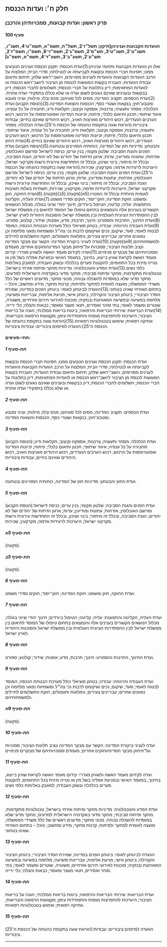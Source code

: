 ## חלק ח׳: ועדות הכנסת

### פרק ראשון: ועדות קבועות, סמכויותיהן והרכבן

#### סעיף 100

**הוועדות הקבועות ועניניהן[תיקון:
 תשל״ז־2, תשל״ח, תשמ״א, תשמ״ט־4, תשנ״ו, תשנ״ט־2, תשנ״ט־3, תש״ס־2, 
תשס״ג־2, תשס״ד־6, תשס״ו, תשס״ז־2, תש״ע־2, תשע״ב־3, תשע״ד־4, תשפ״א, 
תשפ״ג]**

ואלו הן הוועדות הקבועות ותחומי עניניהן:(1)ועדת 
הכנסת: תקנון הכנסת וענינים הנובעים ממנו; חסינות חברי הכנסת ובקשות 
לקביעתה או לנטילתה; סדרי הבית; המלצות על הרכב הוועדות הקבועות והוועדות 
לענינים מסויימים, ויושבי־ראש שלהן; תיחום ותיאום עבודת הוועדות; העברת 
בקשות המוגשות לכנסת מן הציבור ליושב־ראש הכנסת או לוועדות המתאימות; דיון 
בתלונות על חברי הכנסת; תשלומים לחברי הכנסת; דיון בבקשות ובענינים שאינם 
נוגעים לשום ועדה או שלא נכללו בתפקידי ועדה אחרת.(2)ועדת הכספים: תקציב המדינה; מסים לכל סוגיהם; מכס ובלו; מילוות; עניני מטבע ומטבע־חוץ; בנקאות ושטרי כסף; הכנסות והוצאות המדינה.(3)(הנוסח הקבוע):ועדת הכלכלה: מסחר ותעשיה; צרכנות; אספקה וקיצוב; חקלאות ודיג; תחבורה על 
כל ענפיה; איגוד שיתופי; תכנון ותיאום כלכלי; פיתוח; זכיונות המדינה 
ואפוטרופסות על הרכוש; רכוש הערבים הנעדרים, רכוש היהודים מארצות האויב, 
רכוש היהודים שאינם בחיים; עבודות ציבוריות.(הוראת שעה בתקופת כהונתה של הכנסת ה־25):ועדת הכלכלה: מסחר ותעשיה; צרכנות; אספקה וקיצוב; חקלאות ודיג; תחבורה על 
כל ענפיה; איגוד שיתופי; תכנון ותיאום כלכלי; פיתוח; זכיונות המדינה 
ואפוטרופסות על הרכוש; רכוש הערבים הנעדרים, רכוש היהודים מארצות האויב, 
רכוש היהודים שאינם בחיים.(4)ועדת החוץ והבטחון: מדיניות חוץ של המדינה, כוחותיה המזויינים ובטחונה.(5)(הנוסח הקבוע):ועדת הפנים והגנת הסביבה: שלטון מקומי; בנין ערים; כניסה לישראל ומרשם 
האוכלוסין; אזרחות; עתונות ומודיעין; עדות; ארגון הדתות של יהודים ושל לא 
יהודים; הגנת הסביבה, ובכלל זה מיחזור; בינוי ושיכון, ובכלל זה התחדשות 
עירונית ורשות מקרקעי ישראל; היערכות לרעידות אדמה; מקרקעין; שכירות.(הוראת שעה בתקופת כהונתה של הכנסת ה־25):ועדת הפנים והגנת הסביבה: שלטון מקומי; בנין ערים; כניסה לישראל ומרשם 
האוכלוסין; אזרחות; עתונות ומודיעין; עדות; ארגון הדתות של יהודים ושל לא 
יהודים; הגנת הסביבה, ובכלל זה מיחזור; בינוי ושיכון, ובכלל זה התחדשות 
עירונית ורשות מקרקעי ישראל; היערכות לרעידות אדמה; מקרקעין; שכירות; 
תשתיות בעלות חשיבות לאומית מיוחדת ובכלל זה המטרו.(5א)(פקעה).(5ב)(פקעה).(6)ועדת החוקה, חוק ומשפט: חוקת המדינה; חוקי־יסוד; חוקים וסדרי משפט.(7)ועדת 
העליה, הקליטה והתפוצות: עליה; קליטה; הטיפול ביורדים; חינוך יהודי וציוני 
בגולה; מכלול הנושאים הקשורים בענינים אלה והנמצאים בתחום טיפולו של המוסד 
לתיאום בין ממשלת ישראל לבין ההסתדרות הציונית העולמית ובין ממשלת ישראל 
והסוכנות היהודית לארץ ישראל.(8)ועדת החינוך, התרבות והספורט: חינוך; תרבות; מדע; אמנות; שידור; קולנוע; ספורט.(9)ועדת 
העבודה והרווחה: עבודה; בטחון סוציאלי כולל מערכת הבטחת הכנסה; המוסד לבטוח
 לאומי; סעד; שיקום; נכים ושיקומם לרבות נכי צה״ל ומשפחות נפגעי מלחמה וכן 
נפגעים אחרים; עבריינים צעירים; גימלאות ותגמולים; חוקת התשלומים לחיילים 
ולמשפחותיהם.(9א)(פקעה).(10)ועדה לעניני ביקורת המדינה: הקשר עם מבקר המדינה ונציב תלונות הציבור; סמכויות על־פיחוק מבקר המדינהוחוקים אחרים; מעמדם וסמכויותיהם של מבקרים פנימיים.(11)ועדה 
לקידום מעמד האשה ולשוויון מגדרי: קידום מעמד האשה לקראת שוויון בייצוג, 
בחינוך, במעמד האישי ובמניעת אפליה בשל מין או נטייה מינית בכל התחומים; 
להקטנת פערים בכלכלה ובשוק העבודה; למאבק באלימות כלפי נשים.(12)ועדת המדע
 והטכנולוגיה: מדיניות מחקר ופיתוח אזרחי בישראל; טכנולוגיות מתקדמות; מחקר
 ופיתוח סביבתי; מחקר מדעי באקדמיה הישראלית למדעים; מחקר מדעי שלא במוסדות
 להשכלה גבוהה; מכוני מחקר; מדענים ראשיים של כלל משרדי הממשלה; מועצה 
לאומית למחקר ולפיתוח; קרנות מחקר; מידע ומחשוב; והכל – בתחום האזרחי שאינו
 בטחוני.(13)הוועדה 
לביטחון לאומי: ביטחון הפנים במדינה; שמירת הסדר הציבורי; ביטחון הציבור 
והקהילה; ביטחון אישי; מניעת אלימות, עבריינות ופשיעה; מלחמה בפשיעה 
ובפשיעה המאורגנת ובנזקיה; מוכנות לאירועי חירום אזרחיים; משטרה, שוטרים 
ומשמר לאומי; בתי סוהר ואסירים, תנאי מעצר ומאסר; כבאות והצלה; כלי ירייה.(14)ועדת 
הבריאות: שירותי הבריאות והרפואה; ביטוח בריאות ממלכתי; הגנה על בריאות 
הציבור; היערכות להתפרצות מגפות והתמודדות עימן; מקצועות הרפואה והבריאות; 
אתיקה רפואית; שימוש בטכנולוגיות רפואיות.(15)(הוראת שעה בתקופת כהונתה של הכנסת ה־25):הוועדה למיזמים ציבוריים: עבודות ציבוריות.

#### תתי-סעיפים:

##### תת-סעיף 1

ועדת 
הכנסת: תקנון הכנסת וענינים הנובעים ממנו; חסינות חברי הכנסת ובקשות 
לקביעתה או לנטילתה; סדרי הבית; המלצות על הרכב הוועדות הקבועות והוועדות 
לענינים מסויימים, ויושבי־ראש שלהן; תיחום ותיאום עבודת הוועדות; העברת 
בקשות המוגשות לכנסת מן הציבור ליושב־ראש הכנסת או לוועדות המתאימות; דיון 
בתלונות על חברי הכנסת; תשלומים לחברי הכנסת; דיון בבקשות ובענינים שאינם 
נוגעים לשום ועדה או שלא נכללו בתפקידי ועדה אחרת.

##### תת-סעיף 2

ועדת הכספים: תקציב המדינה; מסים לכל סוגיהם; מכס ובלו; מילוות; עניני מטבע ומטבע־חוץ; בנקאות ושטרי כסף; הכנסות והוצאות המדינה.

##### תת-סעיף 3

(הנוסח הקבוע):ועדת הכלכלה: מסחר ותעשיה; צרכנות; אספקה וקיצוב; חקלאות ודיג; תחבורה על 
כל ענפיה; איגוד שיתופי; תכנון ותיאום כלכלי; פיתוח; זכיונות המדינה 
ואפוטרופסות על הרכוש; רכוש הערבים הנעדרים, רכוש היהודים מארצות האויב, 
רכוש היהודים שאינם בחיים; עבודות ציבוריות.

##### תת-סעיף 4

ועדת החוץ והבטחון: מדיניות חוץ של המדינה, כוחותיה המזויינים ובטחונה.

##### תת-סעיף 5

(הנוסח הקבוע):ועדת הפנים והגנת הסביבה: שלטון מקומי; בנין ערים; כניסה לישראל ומרשם 
האוכלוסין; אזרחות; עתונות ומודיעין; עדות; ארגון הדתות של יהודים ושל לא 
יהודים; הגנת הסביבה, ובכלל זה מיחזור; בינוי ושיכון, ובכלל זה התחדשות 
עירונית ורשות מקרקעי ישראל; היערכות לרעידות אדמה; מקרקעין; שכירות.

##### תת-סעיף 5א

(פקעה).

##### תת-סעיף 5ב

(פקעה).

##### תת-סעיף 6

ועדת החוקה, חוק ומשפט: חוקת המדינה; חוקי־יסוד; חוקים וסדרי משפט.

##### תת-סעיף 7

ועדת 
העליה, הקליטה והתפוצות: עליה; קליטה; הטיפול ביורדים; חינוך יהודי וציוני 
בגולה; מכלול הנושאים הקשורים בענינים אלה והנמצאים בתחום טיפולו של המוסד 
לתיאום בין ממשלת ישראל לבין ההסתדרות הציונית העולמית ובין ממשלת ישראל 
והסוכנות היהודית לארץ ישראל.

##### תת-סעיף 8

ועדת החינוך, התרבות והספורט: חינוך; תרבות; מדע; אמנות; שידור; קולנוע; ספורט.

##### תת-סעיף 9

ועדת 
העבודה והרווחה: עבודה; בטחון סוציאלי כולל מערכת הבטחת הכנסה; המוסד לבטוח
 לאומי; סעד; שיקום; נכים ושיקומם לרבות נכי צה״ל ומשפחות נפגעי מלחמה וכן 
נפגעים אחרים; עבריינים צעירים; גימלאות ותגמולים; חוקת התשלומים לחיילים 
ולמשפחותיהם.

##### תת-סעיף 9א

(פקעה).

##### תת-סעיף 10

ועדה לעניני ביקורת המדינה: הקשר עם מבקר המדינה ונציב תלונות הציבור; סמכויות על־פיחוק מבקר המדינהוחוקים אחרים; מעמדם וסמכויותיהם של מבקרים פנימיים.

##### תת-סעיף 11

ועדה 
לקידום מעמד האשה ולשוויון מגדרי: קידום מעמד האשה לקראת שוויון בייצוג, 
בחינוך, במעמד האישי ובמניעת אפליה בשל מין או נטייה מינית בכל התחומים; 
להקטנת פערים בכלכלה ובשוק העבודה; למאבק באלימות כלפי נשים.

##### תת-סעיף 12

ועדת המדע
 והטכנולוגיה: מדיניות מחקר ופיתוח אזרחי בישראל; טכנולוגיות מתקדמות; מחקר
 ופיתוח סביבתי; מחקר מדעי באקדמיה הישראלית למדעים; מחקר מדעי שלא במוסדות
 להשכלה גבוהה; מכוני מחקר; מדענים ראשיים של כלל משרדי הממשלה; מועצה 
לאומית למחקר ולפיתוח; קרנות מחקר; מידע ומחשוב; והכל – בתחום האזרחי שאינו
 בטחוני.

##### תת-סעיף 13

הוועדה 
לביטחון לאומי: ביטחון הפנים במדינה; שמירת הסדר הציבורי; ביטחון הציבור 
והקהילה; ביטחון אישי; מניעת אלימות, עבריינות ופשיעה; מלחמה בפשיעה 
ובפשיעה המאורגנת ובנזקיה; מוכנות לאירועי חירום אזרחיים; משטרה, שוטרים 
ומשמר לאומי; בתי סוהר ואסירים, תנאי מעצר ומאסר; כבאות והצלה; כלי ירייה.

##### תת-סעיף 14

ועדת 
הבריאות: שירותי הבריאות והרפואה; ביטוח בריאות ממלכתי; הגנה על בריאות 
הציבור; היערכות להתפרצות מגפות והתמודדות עימן; מקצועות הרפואה והבריאות; 
אתיקה רפואית; שימוש בטכנולוגיות רפואיות.

##### תת-סעיף 15

(הוראת שעה בתקופת כהונתה של הכנסת ה־25):הוועדה למיזמים ציבוריים: עבודות ציבוריות.

----

